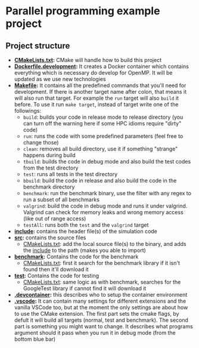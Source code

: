 # Parallel programming example project
## Project structure
* **[CMakeLists.txt](CMakeLists.txt):** CMake will handle how to build this project
* **[Dockerfile.development](Dockerfile.development):** It creates a Docker container which contains everything which is necessary do develop for OpenMP. It will be updated as we use new technologies
* **[Makefile](Makefile):** It contains all the predefined commands that you'll need for development. If there is another target name after colon, that means it will also run that target. For example the `run` target will also `build` it before. To use it run `make target`, instead of target write one of the followings:
  * `build`: builds your code in release mode to release directory (you can turn off the warning here if some HPC idioms require "dirty" code)
  * `run`: runs the code with some predefined parameters (feel free to change those)
  * `clean`: removes all build directory, use it if something "strange" happens during build
  * `tbuild`: builds the code in debug mode and also build the test codes from the test directory
  * `test`: runs all tests in the test directory
  * `bbuild`: build the code in release and also build the code in the benchmark directory
  * `benchmark`: run the benchmark binary, use the filter with any regex to run a subset of all benchmarks
  * `valgrind`: build the code in debug mode and runs it under valgrind. Valgrind can check for memory leaks and wrong memory access (like out of range access)
  * `testAll`: runs both the `test` and the `valgrind` target
* **[include](include):** contains the header file(s) of the simulation code
* **[src](src):** contains the source files
  *  [CMakeLists.txt](src/CMakeLists.txt): add the local source file(s) to the binary, and adds the [include](include) to the path (makes you able to import)
*  **[benchmark](benchmark):** Contains the code for the benchmark
   *  [CMakeLists.txt](benchmark/CMakeLists.txt): first it search for the benchmark library if it isn't found then it'll download it
*  **[test](test):** Contains the code for testing
   *  [CMakeLists.txt](test/CMakeLists.txt): same logic as with benchmark, searches for the GoogleTest library if cannot find it will download it
*  **[.devcontainer](.devcontainer/devcontainer.json):** this describes who to setup the container environment
*  **[.vscode](.vscode/settings.json):** It can contain many settings for different extensions and the vanilla VSCode too, but at the moment the only settings are about how to use the CMake extension. The first part sets the cmake flags, by defult it will build all targets (normal, test and benchmark). The second part is something you might want to change. It describes what programs argument should it pass when you run it in debug mode (from the bottom blue bar)